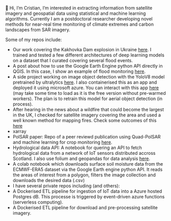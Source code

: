 👋 Hi, I’m Cristian, I’m interested in extracting information from satellite imagery and geospatial data using statistical and machine learning algorithms. Currently I am a postdoctoral researcher developing novel methods for near-real time monitoring of climate extremes and carbon landscapes from SAR imagery. 

Some of my repos include:
- Our work covering the Kakhovka Dam explosion in Ukraine [here](https://github.com/crisjosil/Deep-learning-based-flood-tracking-in-Kakhovka-dam-Ukraine-from-SAR-imagery-). I trained and tested a few different architectures of deep learning models on a dataset that I curated covering several flood events. 
- A post about how to use the Google Earth Engine python API directly in QGIS. In this case, I show an example of flood monitoring [here](https://github.com/crisjosil/Flood_mapping_Sentinel1_in_QGIS).
- A side project working on image object detection with the YoloV8 model pretrained by ultralytics [here](https://github.com/crisjosil/Aerial_object_detection_tests). I also containerised this as an app and deployed it using microsoft azure. You can interact with this app [here](https://yo-detection.azurewebsites.net/) (may take some time to load as it is the free version without pre-warmed workers). The plan is to retrain this model for aerial object detection (in process).
- After hearing in the news about a wildfire that could become the largest in the UK, I checked for satellite imagery covering the area and used a well known method for mapping fires. Check some outcomes of this [here]()
- xarray
- PolSAR paper: Repo of a peer reviewd publication using Quad-PolSAR and machine learning for crop monitoring [here](https://github.com/crisjosil/MT-PolSAR-Change-Detection-For-Crop-Monitoring-And-Classification).  
- Hydrological data API: A notebook for quering an API to fetch hydrological data from a network of IoT sensors distributed accross Scotland. I also use folium and geopandas for data analysis [here](https://github.com/crisjosil/Weather_data_API/blob/master/Scotland_forth_valley_data.ipynb). 
- A colab notebook which downloads surface soil moisture data from the ECMWF-ERA5 dataset via the Google Earth engine python API. It reads the areas of interest from a polygon, filters the image collection and downloads the desired data (.csv)  
- I have several private repos including  (and others):
-   A Dockerised ETL pipeline for ingestion of IoT data into a Azure hosted Postgres dB. This processe is triggered by event-driven azure functions (serverless computing).
-   A Dockerised ETL pipeline for download and pre-processing satellite imagery.
  
